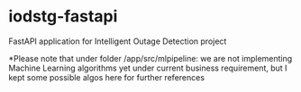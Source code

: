 # iodstg-fastapi
FastAPI application for Intelligent Outage Detection project

*Please note that under folder /app/src/mlpipeline: we are not implementing Machine Learning algorithms yet under current business requirement, but I kept some possible algos here for further references
